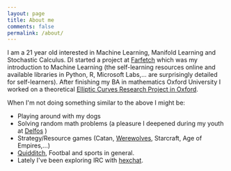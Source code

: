 ```yaml
---
layout: page
title: About me
comments: false
permalink: /about/
---
```


I am a 21 year old interested in Machine Learning, Manifold Learning and Stochastic Calculus. DI started a project at [Farfetch]({{site.baseurl}}/2014/07/23/Farfetch) which was my introduction to Machine Learning (the self-learning resources online and available libraries in Python, R, Microsoft Labs,... are surprisingly detailed for self-learners). After finishing my BA in mathematics Oxford University I worked on a theoretical [Elliptic Curves Research Project in Oxford]({{site.baseurl}}/professional/2015/09/18/Elliptic-Curves/).

When I'm not doing something similar to the above I might be:

- Playing around with my dogs
- Solving random math problems (a pleasure I deepened during my youth at [Delfos]({{site.baseurl}}/2013/09/29/delfos/) )
- Strategy/Resource games (Catan, [Werewolves](https://en.wikipedia.org/wiki/Mafia_(party_game)), Starcraft, Age of Empires,...)
- [Quidditch](http://www.ouqc.uk/), Footbal and sports in general.
- Lately I've been exploring IRC with [hexchat](https://hexchat.github.io/).